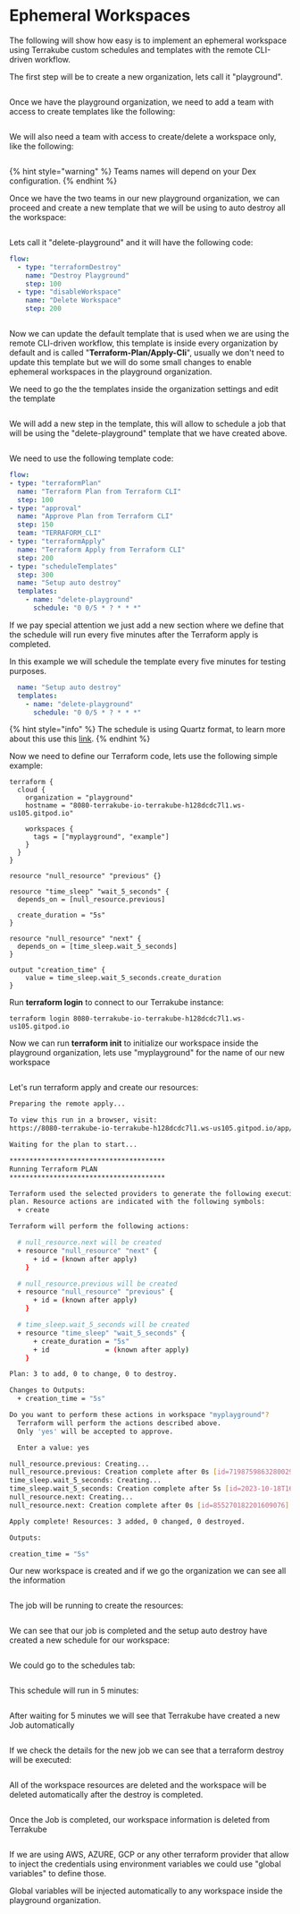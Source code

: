 # Ephemeral Workspaces

The following will show how easy is to implement an ephemeral workspace using Terrakube custom schedules and templates with the remote CLI-driven workflow.

The first step will be to create a new organization, lets call it "playground".

<figure><img src="../../.gitbook/assets/image (79).png" alt=""><figcaption></figcaption></figure>

Once we have the playground organization, we need to add a team with access to create templates like the following:

<figure><img src="../../.gitbook/assets/image (80).png" alt=""><figcaption></figcaption></figure>

We will also need a team with access to create/delete a workspace only, like the following:

<figure><img src="../../.gitbook/assets/image (81).png" alt=""><figcaption></figcaption></figure>

{% hint style="warning" %}
Teams names will depend on your Dex configuration.
{% endhint %}

Once we have the two teams in our new playground organization, we can proceed and create a new template that we will be using to auto destroy all the workspace:

<figure><img src="../../.gitbook/assets/image (89).png" alt=""><figcaption></figcaption></figure>

Lets call it "delete-playground" and it will have the following code:

```yaml
flow:
  - type: "terraformDestroy"
    name: "Destroy Playground"
    step: 100
  - type: "disableWorkspace"
    name: "Delete Workspace"
    step: 200

```

<figure><img src="../../.gitbook/assets/image (90).png" alt=""><figcaption></figcaption></figure>

Now we can update the default template that is used when we are using the remote CLI-driven workflow, this template is inside every organization by default and is called "**Terraform-Plan/Apply-Cli**", usually we don't need to update this template but we will do some small changes to enable ephemeral workspaces in the playground organization.

We need to go the the templates inside the organization settings and edit the template

<figure><img src="../../.gitbook/assets/image (82).png" alt=""><figcaption></figcaption></figure>

We will add a new step in the template, this will allow to schedule a job that will be using the "delete-playground" template that we have created above.

<figure><img src="../../.gitbook/assets/image (84).png" alt=""><figcaption></figcaption></figure>

We need to use the following template code:

```yaml
flow:
- type: "terraformPlan"
  name: "Terraform Plan from Terraform CLI"
  step: 100
- type: "approval"
  name: "Approve Plan from Terraform CLI"
  step: 150
  team: "TERRAFORM_CLI"
- type: "terraformApply"
  name: "Terraform Apply from Terraform CLI"
  step: 200
- type: "scheduleTemplates"
  step: 300
  name: "Setup auto destroy"
  templates:
    - name: "delete-playground"
      schedule: "0 0/5 * ? * * *"

```

If we pay special attention we just add a new section where we define that the schedule will run every five minutes after the Terraform apply is completed.

In this example we will schedule the template every five minutes for testing purposes.

```yaml
  name: "Setup auto destroy"
  templates:
    - name: "delete-playground"
      schedule: "0 0/5 * ? * * *"
```

{% hint style="info" %}
The schedule is using Quartz format, to learn more about this use this [link](https://www.freeformatter.com/cron-expression-generator-quartz.html).&#x20;
{% endhint %}

Now we need to define our Terraform code, lets use the following simple example:

```
terraform {
  cloud {
    organization = "playground"
    hostname = "8080-terrakube-io-terrakube-h128dcdc7l1.ws-us105.gitpod.io"

    workspaces {
      tags = ["myplayground", "example"]
    }
  }
}

resource "null_resource" "previous" {}

resource "time_sleep" "wait_5_seconds" {
  depends_on = [null_resource.previous]

  create_duration = "5s"
}

resource "null_resource" "next" {
  depends_on = [time_sleep.wait_5_seconds]
}

output "creation_time" {
    value = time_sleep.wait_5_seconds.create_duration
}
```

Run **terraform login** to connect to our Terrakube instance:

```
terraform login 8080-terrakube-io-terrakube-h128dcdc7l1.ws-us105.gitpod.io
```

Now we can run **terraform init** to initialize our workspace inside the playground organization, lets use "myplayground" for the name of our new workspace

<figure><img src="../../.gitbook/assets/image (85).png" alt=""><figcaption></figcaption></figure>

Let's run terraform apply and create our resources:

```bash
Preparing the remote apply...

To view this run in a browser, visit:
https://8080-terrakube-io-terrakube-h128dcdc7l1.ws-us105.gitpod.io/app/playground/myplayground/runs/1

Waiting for the plan to start...

***************************************
Running Terraform PLAN
***************************************

Terraform used the selected providers to generate the following execution
plan. Resource actions are indicated with the following symbols:
  + create

Terraform will perform the following actions:

  # null_resource.next will be created
  + resource "null_resource" "next" {
      + id = (known after apply)
    }

  # null_resource.previous will be created
  + resource "null_resource" "previous" {
      + id = (known after apply)
    }

  # time_sleep.wait_5_seconds will be created
  + resource "time_sleep" "wait_5_seconds" {
      + create_duration = "5s"
      + id              = (known after apply)
    }

Plan: 3 to add, 0 to change, 0 to destroy.

Changes to Outputs:
  + creation_time = "5s"

Do you want to perform these actions in workspace "myplayground"?
  Terraform will perform the actions described above.
  Only 'yes' will be accepted to approve.

  Enter a value: yes

null_resource.previous: Creating...
null_resource.previous: Creation complete after 0s [id=7198759863280029870]
time_sleep.wait_5_seconds: Creating...
time_sleep.wait_5_seconds: Creation complete after 5s [id=2023-10-18T16:05:14Z]
null_resource.next: Creating...
null_resource.next: Creation complete after 0s [id=855270182201609076]

Apply complete! Resources: 3 added, 0 changed, 0 destroyed.

Outputs:

creation_time = "5s"

```

Our new workspace is created and if we go the organization we can see all the information

<figure><img src="../../.gitbook/assets/image (86).png" alt=""><figcaption></figcaption></figure>

The job will be running to create the resources:

<figure><img src="../../.gitbook/assets/image (88).png" alt=""><figcaption></figcaption></figure>

We can see that our job is completed and the setup auto destroy have created a new schedule for our workspace:

<figure><img src="../../.gitbook/assets/image (93).png" alt=""><figcaption></figcaption></figure>

We could go to the schedules tab:

<figure><img src="../../.gitbook/assets/image (87).png" alt=""><figcaption></figcaption></figure>

This schedule will run in 5 minutes:

<figure><img src="../../.gitbook/assets/image (92).png" alt=""><figcaption></figcaption></figure>

After waiting for 5 minutes we will see that Terrakube have created a new Job automatically

<figure><img src="../../.gitbook/assets/image (94).png" alt=""><figcaption></figcaption></figure>

If we check the details for the new job we can see that a terraform destroy will be executed:

<figure><img src="../../.gitbook/assets/image (95).png" alt=""><figcaption></figcaption></figure>

All of the workspace resources are deleted and the workspace will be deleted automatically after the destroy is completed.

<figure><img src="../../.gitbook/assets/image (96).png" alt=""><figcaption></figcaption></figure>

Once the Job is completed, our workspace information is deleted from Terrakube

<figure><img src="../../.gitbook/assets/image (97).png" alt=""><figcaption></figcaption></figure>

If we are using AWS, AZURE, GCP or any other terraform provider that allow to inject the credentials using environment variables we could use "global variables" to define those.&#x20;

Global variables will be injected automatically to any workspace inside the playground organization.

<figure><img src="../../.gitbook/assets/image (98).png" alt=""><figcaption></figcaption></figure>

<figure><img src="../../.gitbook/assets/image (99).png" alt=""><figcaption></figcaption></figure>
